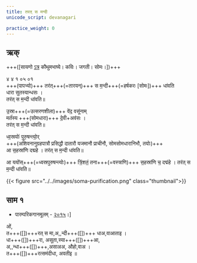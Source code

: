 ```yaml
---
title: तरत् स मन्दी
unicode_script: devanagari  

practice_weight: 0
--- 
```


## ऋक्

+++([सायणो [ऽत्र](https://archive.org/details/SamaVedaSanhitaWithSayanabhashyaVolume4SatyavrataSamasrami1877bis_201803/page/n37) कौथुमभाष्ये। कविः। जगती। सोमः।])+++


४ ४ १ ०५ ०१  
+++(पापभ्यो)+++ तर॑त्+++(=तारयन्)+++ स म॒न्दी+++(=हर्षकरः [सोमः])+++ धा॑वति  
धारा सुतस्यान्धसः  ।  
तर॑त् स म॒न्दी धा॑वति॥

उ॒स्रा+++(=उत्सरणशीला)+++ वे॑द॒ वसू॑नाम्  
मर्त॑स्य +++(सोमधारा)+++ दे॒वी+अव॑सः ।   
तर॑त् स म॒न्दी धा॑वति॥  

ध्व॒स्रयोः॑ पुरु॒षन्त्यो॒र्  
+++(अशिवनानुग्रहपात्रौ प्रसिद्धौ दातारौ यजमानौ प्राचीनौ, सोमसोमधारानिभौ, तयोः)+++  
आ स॒हस्रा॑णि दद्महे ।
तर॑त् स म॒न्दी धा॑वति॥  

आ ययो॑स्+++(=ध्वस्रपुरुषन्त्योः)+++ त्रिं॒शतं॒ तना+++(=वस्त्राणि)+++ 
स॒हस्रा॑णि च॒ दद्म॑हे । 
तर॑त् स म॒न्दी धा॑वति॥  

{{< figure src="../../images/soma-purification.png"  class="thumbnail">}}

## साम १
- पारम्परिकगानमूलम् - [२०१५](https://archive.org/stream/sAmaveda-jaiminIya-paravastu-paramparA-docs/UDAKA%20SAANTHI%20SAAMAANI#page/n2/mode/1up&sa=D&ust=1542425956390000)।]

<div class="audioEmbed"  caption="रामानुजार्यः 1974 " src="https://archive
.org/download/jaiminIya-sAma-gAna-paravastu-tradition-rAmAnuja/tarat-sa-mandI.mp3"></div>
<div class="audioEmbed"  caption="गोपालार्यः 2015  " src="https://archive
.org/download/jaiminIya-sAma-gAna-paravastu-tradition-gopAla-2015/tarat-sa-mandI.mp3"></div>

ओं,  
त+++([])+++रत् स मा,अ,,न्दी+++([])+++ धाअ,वाआताइ ।  
धा+++([])+++रा, असूता,स्या+++([])+++आ,  
अ,,न्धा+++([])+++,असाअअ, औहो,वाअ ।  
त+++([])+++रत्समंदीधा, अवतीइ ॥



